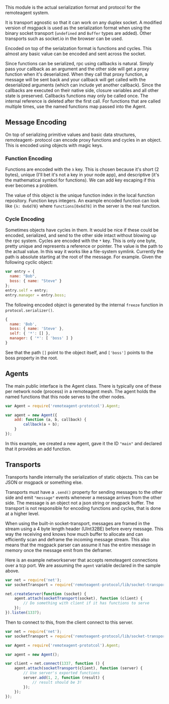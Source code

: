 This module is the actual serialization format and protocol for the remoteagent system.

It is transport agnostic so that it can work on any duplex socket.  A modified
version of msgpack is used as the serialization format when using the binary
socket transport (`undefined` and `Buffer` types are added).  Other transports
such as socket.io in the browser can be used.

Encoded on top of the serialzation format is functions and cycles.  This
almost any basic value can be encoded and sent across the socket.

Since functions can be serialized, rpc using callbacks is natural.  Simply
pass your callback as an argument and the other side will get a proxy function
when it's deserialized.  When they call that proxy function, a message will be
sent back and your callback will get called with the deserialized arguments
(which can include yet another callback).  Since the callbacks are executed on
their native side, closure variables and all other state is preserved.
Callbacks functions may only be called once.  The internal reference is
deleted after the first call.  For functions that are called multiple times,
use the named functions map passed into the Agent.


## Message Encoding

On top of serializing primitive values and basic data structures, remoteagent-
protocol can encode proxy functions and cycles in an object.  This is encoded
using objects with magic keys.

### Function Encoding

Functions are encoded with the `λ` key.  This is chosen because it's short (2
bytes), unique (I'll bet it's not a key in your node app), and descriptive
(it's the mathematical symbol for functions).  We can add key escaping if this
ever becomes a problem.

The value of this object is the unique function index in the local function
repository.  Function keys integers. An example encoded function can look like
`{λ: 0x6d78}` where `functions[0x6d78]` in the server is the real function.

### Cycle Encoding

Sometimes objects have cycles in them.  It would be nice if these could be
encoded, serialized, and send to the other side intact without blowing up the
rpc system.  Cycles are encoded with the `*` key.  This is only one byte,
pretty unique and represents a reference or pointer.  The value is the path to
the actual value.  In this way it works like a file-system symlink.  Currently
the path is absolute starting at the root of the message.  For example.  Given
the following cyclic object:

```js
var entry = {
  name: "Bob",
  boss: { name: "Steve" }
};
entry.self = entry;
entry.manager = entry.boss;
```

The following encoded object is generated by the internal `freeze` function in
`protocol.serializer()`.

```js
{
  name: 'Bob',
  boss: { name: 'Steve' },
  self: { '*': [] },
  manager: { '*': [ 'boss' ] }
}
```

See that the path `[]` point to the object itself, and `['boss']` points to
the boss property in the root.

## Agents

The main public interface is the Agent class.  There is typically one of these per network node (process) in a remoteagent mesh.  The agent holds the named functions that this node serves to the other nodes.

```js
var Agent = require('remoteagent-prototcol').Agent;

var agent = new Agent({
	add: function (a, b, callback) {
		callback(a + b);
	}
});
```

In this example, we created a new agent, gave it the ID `"main"` and declared that it provides an add function.

## Transports

Transports handle internally the serialization of static objects.  This can be
JSON or msgpack or something else.

Transports must have a `.send()` property for sending messages to the other
side and emit `"message"` events whenever a message arrives from the other
side. The message is an object not a json string or msgpack buffer.  The
transport is not responsible for encoding functions and cycles, that is done
at a higher level.

When using the built-in socket-transport, messages are framed in the stream
using a 4 byte length header (UInt32BE) before every message.  This way the
receiving end knows how much buffer to allocate and can efficiently scan and
deframe the incoming message stream.  This also means that the msgpack parser
can assume it has the entire message in memory once the message emit from the
deframer.

Here is an example networkserver that accepts remoteagent connections over a
tcp port.  We are assuming the `agent` variable declared in the sample above.

```js
var net = require('net');
var socketTransport = require('remoteagent-protocol/lib/socket-transport');

net.createServer(function (socket) {
	agent.attach(socketTransport(socket), function (client) {
		// Do something with client if it has functions to serve
	});
}).listen(1337);
```

Then to connect to this, from the client connect to this server.

```js
var net = require('net');
var socketTransport = require('remoteagent-protocol/lib/socket-transport');

var Agent = require('remoteagent-prototcol').Agent;

var agent = new Agent();

var client = net.connect(1337, function () {
	agent.attach(socketTransport(client), function (server) {
		// Use server's exported functions
		server.add(1, 2, function (result) {
			// result should be 3!
		});
	});
});
```